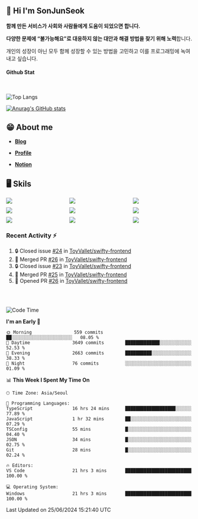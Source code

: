 ## 👋 Hi I'm SonJunSeok

**함께 만든 서비스가 사회와 사람들에게 도움이 되었으면 합니다.** 

**다양한 문제에 “불가능해요”로 대응하지 않는 대안과 해결 방법을 찾기 위해 노력**합니다. 

개인의 성장이 아닌 모두 함께 성장할 수 있는 방법을 고민하고 이를 프로그래밍에 녹여내고 싶습니다.

#### Github Stat
<div style="margin-top:50px;">

![Top Langs](https://github-readme-stats.vercel.app/api/top-langs/?username=kd02109&layout=compact&bg_color=dbf4ff&title_color=67adcc&text_color=67adcc&hide_border=true&show_icons=true&icon_color=67adcc&rank_icon=github&count_private=true&card_width=400px&card_height=300px)

[![Anurag's GitHub stats](https://github-readme-stats.vercel.app/api?username=kd02109&bg_color=dbf4ff&title_color=67adcc&text_color=67adcc&hide_border=true&show_icons=true&icon_color=67adcc&rank_icon=github&count_private=true&card_width=250px)](https://github.com/anuraghazra/github-readme-stats)


</div>



## 😁 About me
-  <a href="https://sonblog.vercel.app/" target="_blank"><strong>Blog</strong></a>

-  <a href="https://nostalgic-marquis-7af.notion.site/Frontend-Engineer-ec9b6e38c7824e7fb7f6fca4fc8564a5?pvs=74" target="_blank"><strong>Profile</strong></a>

-  <a href="https://nostalgic-marquis-7af.notion.site/Front-End-f0f3b7fcec3045c482c1cd33dfcf2abc?pvs=74" target="_blank"><strong>Notion</strong></a>

## 🖥️ Skils


<div style="display:grid; grid-template-rows:repeat(3, 1fr); grid-template-columns:repeat(3, 1fr); gap:10px">
  <img src="https://img.shields.io/badge/javascript-F7DF1E?style=flat-square&logo=javascript&logoColor=black"> 
  <img src="https://img.shields.io/badge/typescript-3178C6?style=flat-square&logo=typescript&logoColor=white"/>
  <img src="https://img.shields.io/badge/react-61DAFB?style=flat-square&logo=react&logoColor=black"/>
  <img src="https://img.shields.io/badge/redux-764ABC?style=flat-square&logo=redux&logoColor=white"/>
  <img src="https://img.shields.io/badge/styledcomponents-DB7093?style=flat-square&logo=styledcomponents&logoColor=white"/>
  <img src="https://img.shields.io/badge/tailwindcss-06B6D4?style=flat-square&logo=tailwindcss&logoColor=white"/>
  <img src="https://img.shields.io/badge/reactquery-FF4154?style=flat-square&logo=reactquery&logoColor=white"/>
  <img src="https://img.shields.io/badge/Next.js-B4B4DC?style=flat&logo=Next.js&logoColor=black"/>
  <img src="https://img.shields.io/badge/reactrouter-CA4245?style=flat-square&logo=reactrouter&logoColor=white"/>
</div>

### Recent Activity :zap:
<!--START_SECTION:activity-->
1. 🔒 Closed issue [#24](https://github.com/ToyVallet/swifty-frontend/issues/24) in [ToyVallet/swifty-frontend](https://github.com/ToyVallet/swifty-frontend)
2. 🎉 Merged PR [#26](https://github.com/ToyVallet/swifty-frontend/pull/26) in [ToyVallet/swifty-frontend](https://github.com/ToyVallet/swifty-frontend)
3. 🔒 Closed issue [#23](https://github.com/ToyVallet/swifty-frontend/issues/23) in [ToyVallet/swifty-frontend](https://github.com/ToyVallet/swifty-frontend)
4. 🎉 Merged PR [#25](https://github.com/ToyVallet/swifty-frontend/pull/25) in [ToyVallet/swifty-frontend](https://github.com/ToyVallet/swifty-frontend)
5. 💪 Opened PR [#26](https://github.com/ToyVallet/swifty-frontend/pull/26) in [ToyVallet/swifty-frontend](https://github.com/ToyVallet/swifty-frontend)
<!--END_SECTION:activity-->

<br/>
<br/>

<!--START_SECTION:waka-->
![Code Time](http://img.shields.io/badge/Code%20Time-1%2C795%20hrs%2024%20mins-blue)

**I'm an Early 🐤** 

```text
🌞 Morning                559 commits         ██░░░░░░░░░░░░░░░░░░░░░░░   08.05 % 
🌆 Daytime                3649 commits        █████████████░░░░░░░░░░░░   52.53 % 
🌃 Evening                2663 commits        ██████████░░░░░░░░░░░░░░░   38.33 % 
🌙 Night                  76 commits          ░░░░░░░░░░░░░░░░░░░░░░░░░   01.09 % 
```


📊 **This Week I Spent My Time On** 

```text
🕑︎ Time Zone: Asia/Seoul

💬 Programming Languages: 
TypeScript               16 hrs 24 mins      ███████████████████░░░░░░   77.89 % 
JavaScript               1 hr 32 mins        ██░░░░░░░░░░░░░░░░░░░░░░░   07.29 % 
TSConfig                 55 mins             █░░░░░░░░░░░░░░░░░░░░░░░░   04.40 % 
JSON                     34 mins             █░░░░░░░░░░░░░░░░░░░░░░░░   02.75 % 
Git                      28 mins             █░░░░░░░░░░░░░░░░░░░░░░░░   02.24 % 

🔥 Editors: 
VS Code                  21 hrs 3 mins       █████████████████████████   100.00 % 

💻 Operating System: 
Windows                  21 hrs 3 mins       █████████████████████████   100.00 % 
```


 Last Updated on 25/06/2024 15:21:40 UTC
<!--END_SECTION:waka-->
